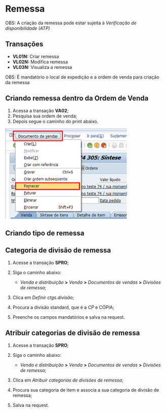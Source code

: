 # Remessa

OBS: A criação da remessa pode estar sujeita à *Verificação de disponibilidade (ATP)*

## Transações 

- **VL01N:** Criar remessa
- **VL02N:** Modifica remessa
- **VL03N:** Visualiza a remessa

OBS: É mandatório o local de expedição e a ordem de venda para criação da remessa 

## Criando remessa dentro da Ordem de Venda

1. Acessa a transação **VA02**;
2. Pesquisa sua ordem de venda;
3. Depois segue o caminho do print abaixo.   

![criando remessa](image-6.png)   

##  Criando tipo de remessa



## Categoria de divisão de remessa

1. Acesse a transação **SPRO**;
2. Siga o caminho abaixo:

    - *Venda e distribuição* **>** *Venda* **>** *Documentos de vendas* **>** *Divisões de remessa*;

3. Clica em *Definir ctgs.divisão*;
4. Procura a divisão standard, que é a *CP* e CÓPIA;
5. Preenche os campos mandatórios e salva na request.


## Atribuir  categorias de divisão de remessa

1. Acesse a transação **SPRO**;
2. Siga o caminho abaixo:

    - *Venda e distribuição* **>** *Venda* **>** *Documentos de vendas* **>** *Divisões de remessa*;

3. Clica em *Atribuir categorias de divisões de remessa*;
4. Procura sua categoria de item e associa a sua categoria de divisão de remessa;
5. Salva na request.

